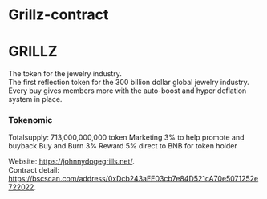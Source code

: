 # Grillz-contract
# GRILLZ
The token for the jewelry industry.  
The first reflection token for the 300 billion dollar global jewelry industry. Every buy gives members more with the auto-boost and hyper deflation system in place.

### Tokenomic
Totalsupply: 713,000,000,000 token
Marketing 3% to help promote and buyback
Buy and Burn 3% 
Reward 5% direct to BNB for token holder

Website: https://johnnydogegrills.net/.  
Contract detail: https://bscscan.com/address/0xDcb243aEE03cb7e84D521cA70e5071252e722022.  

